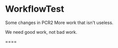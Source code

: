 WorkflowTest
============

Some changes in PCR2
More work that isn't useless.

We need good work, not bad work.

====
